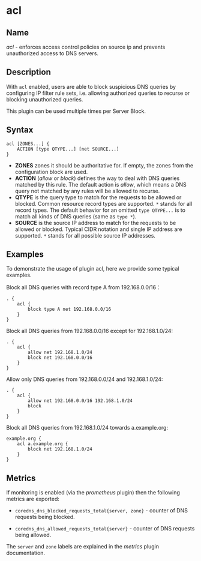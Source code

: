 # acl

## Name

*acl* - enforces access control policies on source ip and prevents unauthorized access to DNS servers.

## Description

With `acl` enabled, users are able to block suspicious DNS queries by configuring IP filter rule sets, i.e. allowing authorized queries to recurse or blocking unauthorized queries.

This plugin can be used multiple times per Server Block.

## Syntax

```
acl [ZONES...] {
    ACTION [type QTYPE...] [net SOURCE...]
}
```

- **ZONES** zones it should be authoritative for. If empty, the zones from the configuration block are used.
- **ACTION** (*allow* or *block*) defines the way to deal with DNS queries matched by this rule. The default action is *allow*, which means a DNS query not matched by any rules will be allowed to recurse.
- **QTYPE** is the query type to match for the requests to be allowed or blocked. Common resource record types are supported. `*` stands for all record types. The default behavior for an omitted `type QTYPE...` is to match all kinds of DNS queries (same as `type *`).
- **SOURCE** is the source IP address to match for the requests to be allowed or blocked. Typical CIDR notation and single IP address are supported. `*` stands for all possible source IP addresses.

## Examples

To demonstrate the usage of plugin acl, here we provide some typical examples.

Block all DNS queries with record type A from 192.168.0.0/16：

~~~ corefile
. {
    acl {
        block type A net 192.168.0.0/16
    }
}
~~~

Block all DNS queries from 192.168.0.0/16 except for 192.168.1.0/24:

~~~ corefile
. {
    acl {
        allow net 192.168.1.0/24
        block net 192.168.0.0/16
    }
}
~~~

Allow only DNS queries from 192.168.0.0/24 and 192.168.1.0/24:

~~~ corefile
. {
    acl {
        allow net 192.168.0.0/16 192.168.1.0/24
        block
    }
}
~~~

Block all DNS queries from 192.168.1.0/24 towards a.example.org:

~~~ corefile
example.org {
    acl a.example.org {
        block net 192.168.1.0/24
    }
}
~~~

## Metrics

If monitoring is enabled (via the _prometheus_ plugin) then the following metrics are exported:

- `coredns_dns_blocked_requests_total{server, zone}` - counter of DNS requests being blocked.

- `coredns_dns_allowed_requests_total{server}` - counter of DNS requests being allowed.

The `server` and `zone` labels are explained in the _metrics_ plugin documentation.
